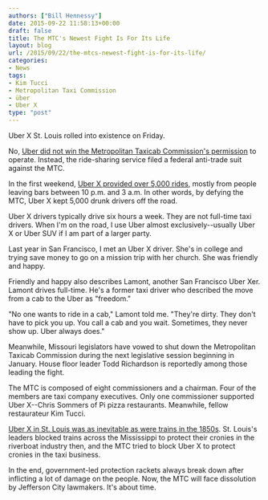 ```yaml
---
authors: ["Bill Hennessy"]
date: 2015-09-22 11:58:13+00:00
draft: false
title: The MTC's Newest Fight Is For Its Life
layout: blog
url: /2015/09/22/the-mtcs-newest-fight-is-for-its-life/
categories:
- News
tags:
- Kim Tucci
- Metropolitan Taxi Commission
- über
- Uber X
type: "post"
---
```


Uber X St. Louis rolled into existence on Friday.

No, [Uber did not win the Metropolitan Taxicab Commission's permission](https://www.stlamerican.com/news/local_news/article_2fe77fc2-6069-11e5-a517-5b93d457e521.html) to operate. Instead, the ride-sharing service filed a federal anti-trade suit against the MTC.

In the first weekend, [Uber X provided over 5,000 rides](https://www.stltoday.com/business/local/uber-attracts-late-night-passengers-in-st-louis-debut/article_c5f4b620-63fd-5b3d-983b-27596431ace5.html), mostly from people leaving bars between 10 p.m. and 3 a.m. In other words, by defying the MTC, Uber X kept 5,000 drunk drivers off the road.

Uber X drivers typically drive six hours a week. They are not full-time taxi drivers. When I'm on the road, I use Uber almost exclusively--usually Uber X or Uber SUV if I am part of a larger party.

Last year in San Francisco, I met an Uber X driver. She's in college and trying save money to go on a mission trip with her church. She was friendly and happy.

Friendly and happy also describes Lamont, another San Francisco Uber Xer. Lamont drives full-time. He's a former taxi driver who described the move from a cab to the Uber as "freedom."

"No one wants to ride in a cab," Lamont told me. "They're dirty. They don't have to pick you up. You call a cab and you wait. Sometimes, they never show up. Uber always does."

Meanwhile, Missouri legislators have vowed to shut down the Metropolitan Taxicab Commission during the next legislative session beginning in January. House floor leader Todd Richardson is reportedly among those leading the fight.

The MTC is composed of eight commissioners and a chairman. Four of the members are taxi company executives. Only one commissioner supported Uber X--Chris Sommers of Pi pizza restaurants. Meanwhile, fellow restaurateur Kim Tucci.

[Uber X in St. Louis was as inevitable as were trains in the 1850s](https://hennessysview.com/2013/08/13/what-can-missouri-legislators-learn-from-19th-century-st-louis-politicians/). St. Louis's leaders blocked trains across the Mississippi to protect their cronies in the riverboat industry then, and the MTC tried to block Uber X to protect cronies in the taxi business.

In the end, government-led protection rackets always break down after inflicting a lot of damage on the people. Now, the MTC will face dissolution by Jefferson City lawmakers. It's about time.




